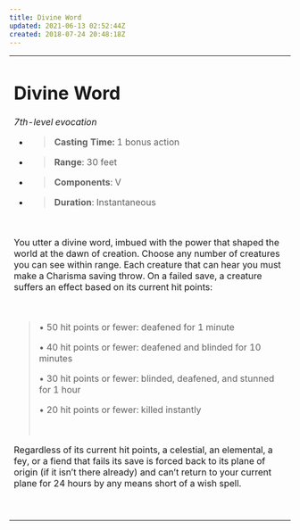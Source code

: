 ```yaml
---
title: Divine Word
updated: 2021-06-13 02:52:44Z
created: 2018-07-24 20:48:18Z
---
```


<table><tbody><tr class="odd"><td><h1 id="divine-word"><strong>Divine Word</strong></h1><p><em>7th-level evocation</em></p><ul><li><blockquote><p><strong>Casting Time:</strong> 1 bonus action</p></blockquote></li><li><blockquote><p><strong>Range</strong>: 30 feet</p></blockquote></li><li><blockquote><p><strong>Components</strong>: V</p></blockquote></li><li><blockquote><p><strong>Duration</strong>: Instantaneous</p></blockquote></li></ul><p> </p><p>You utter a divine word, imbued with the power that shaped the world at the dawn of creation. Choose any number of creatures you can see within range. Each creature that can hear you must make a Charisma saving throw. On a failed save, a creature suffers an effect based on its current hit points:</p><p> </p><blockquote><p>• 50 hit points or fewer: deafened for 1 minute</p><p>• 40 hit points or fewer: deafened and blinded for 10 minutes</p><p>• 30 hit points or fewer: blinded, deafened, and stunned for 1 hour</p><p>• 20 hit points or fewer: killed instantly</p><p> </p></blockquote><p>Regardless of its current hit points, a celestial, an elemental, a fey, or a fiend that fails its save is forced back to its plane of origin (if it isn’t there already) and can’t return to your current plane for 24 hours by any means short of a wish spell.</p><p> </p></td></tr></tbody></table>
